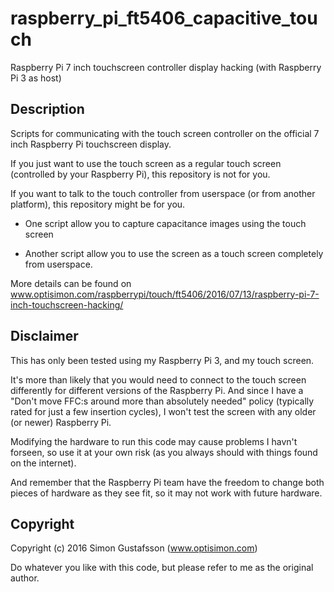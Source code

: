 # raspberry_pi_ft5406_capacitive_touch

Raspberry Pi 7 inch touchscreen controller display hacking (with Raspberry Pi 3 as host)


## Description

Scripts for communicating with the touch screen controller on the
official 7 inch Raspberry Pi touchscreen display.

If you just want to use the touch screen as a regular touch screen (controlled
by your Raspberry Pi), this repository is not for you.

If you want to talk to the touch controller from userspace
(or from another platform), this repository might be for you.

 - One script allow you to capture capacitance images using the touch screen

 - Another script allow you to use the screen as a touch screen completely from
userspace.

More details can be found on www.optisimon.com/raspberrypi/touch/ft5406/2016/07/13/raspberry-pi-7-inch-touchscreen-hacking/


## Disclaimer
This has only been tested using my Raspberry Pi 3, and my touch screen.

It's more than likely that you would need to connect to the touch screen
differently for different versions of the Raspberry Pi.
And since I have a "Don't move FFC:s around more than absolutely needed" policy
(typically rated for just a few insertion cycles), I won't test the screen with
any older (or newer) Raspberry Pi.

Modifying the hardware to run this code may cause problems I havn't forseen, so
use it at your own risk (as you always should with things found on the internet).

And remember that the Raspberry Pi team have the freedom to change both pieces
of hardware as they see fit, so it may not work with future hardware.


## Copyright

Copyright (c) 2016 Simon Gustafsson (www.optisimon.com)

Do whatever you like with this code, but please refer to me as the original author.

